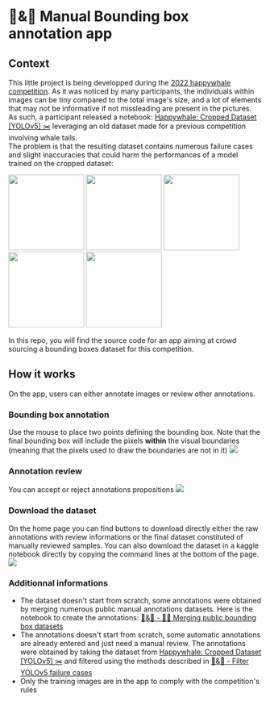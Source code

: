 # 🐳&🐬 Manual Bounding box annotation app

## Context
This little project is being developped during the [2022 happywhale competition](https://www.kaggle.com/c/happy-whale-and-dolphin).
As it was noticed by many participants, the individuals within images can be tiny compared to the total image's size, and a lot of elements that may not be informative if not missleading are present in the pictures.<br>
As such, a participant released a notebook: [Happywhale: Cropped Dataset [YOLOv5] ✂️](https://www.kaggle.com/awsaf49/happywhale-cropped-dataset-yolov5) leveraging an old dataset made for a previous competition involving whale tails.<br>
The problem is that the resulting dataset contains numerous failure cases and slight inaccuracies that could harm the performances of a model trained on the cropped dataset:

<p float="center">
<img src="https://i.imgur.com/ZqsaZio.png" width="150" style="display:inline-block"/>
<img src="https://i.imgur.com/0cWky4A.png" width="150" style="display:inline-block"/>
<img src="https://i.imgur.com/HNu69Ey.png" width="150" style="display:inline-block"/>
<img src="https://i.imgur.com/RLn2lSA.png" width="150" style="display:inline-block"/>
<img src="https://i.imgur.com/5drD858.png" width="150" style="display:inline-block"/>
</p>

In this repo, you will find the source code for an app aiming at crowd sourcing a bounding boxes dataset for this competition. 

## How it works
On the app, users can either annotate images or review other annotations.

### Bounding box annotation
Use the mouse to place two points defining the bounding box. Note that the final bounding box will include the pixels **within** the visual boundaries (meaning that the pixels used to draw the boundaries are not in it)
<img src="https://i.imgur.com/q9RRODX.png">

### Annotation review
You can accept or reject annotations propositions
<img src="https://i.imgur.com/UD0vihe.png">

### Download the dataset
On the home page you can find buttons to download directly either the raw annotations with review informations or the final dataset constituted of manually reviewed samples. You can also download the dataset in a kaggle notebook directly by copying the command lines at the bottom of the page.
<img src="https://i.imgur.com/MPqax8w.png">

### Additionnal informations
* The dataset doesn't start from scratch, some annotations were obtained by merging numerous public manual annotations datasets. Here is the notebook to create the annotations: [🐳&🐬 - 👨‍🔬 Merging public bounding box datasets](https://www.kaggle.com/wolfy73/merging-public-bounding-box-datasets)
* The annotations doesn't start from scratch, some automatic annotations are already entered and just need a manual review. The annotations were obtained by taking the dataset from [Happywhale: Cropped Dataset [YOLOv5] ✂️](https://www.kaggle.com/awsaf49/happywhale-cropped-dataset-yolov5) and filtered using the methods described in [🐳&🐬 - Filter YOLOv5 failure cases](https://www.kaggle.com/wolfy73/filter-yolov5-failure-cases)
* Only the training images are in the app to comply with the competition's rules 
